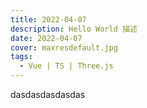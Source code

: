```yaml
---
title: 2022-04-07
description: Hello World 描述
date: 2022-04-07
cover: maxresdefault.jpg
tags:
  - Vue | TS | Three.js
---
```


dasdasdasdasdas
